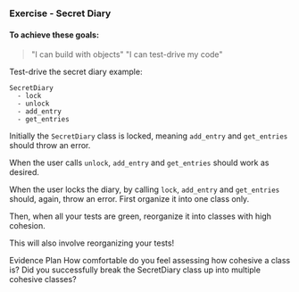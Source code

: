 ### Exercise - Secret Diary

#### To achieve these goals:

> "I can build with objects" 
> "I can test-drive my code"

Test-drive the secret diary example:

```
SecretDiary
  - lock
  - unlock
  - add_entry
  - get_entries
```

Initially the `SecretDiary` class is locked, meaning `add_entry` and `get_entries` should throw an error.

When the user calls `unlock`, `add_entry` and `get_entries` should work as desired.

When the user locks the diary, by calling `lock`, `add_entry` and `get_entries` should, again, throw an error.
First organize it into one class only.

Then, when all your tests are green, reorganize it into classes with high cohesion.

This will also involve reorganizing your tests!

Evidence Plan
How comfortable do you feel assessing how cohesive a class is?
Did you successfully break the SecretDiary class up into multiple cohesive classes?